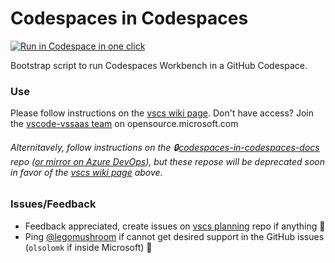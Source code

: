 # Codespaces in Codespaces

[<img title="Run in Codespace in one click" src="https://cdn.jsdelivr.net/gh/bookish-potato/codespaces-in-codespaces@f097ccddfc401ab6b09d233dc47c3efa3f9513f6/images/badge.svg">](https://github.com/features/codespaces)

Bootstrap script to run Codespaces Workbench in a GitHub Codespace.

### Use

Please follow instructions on the [vscs wiki page](https://github.com/microsoft/vssaas-planning/wiki/Codespaces-Workbench-in-a-GitHub-Codespace#use-port-forwarding-service-in-browser). Don't have access? Join the [vscode-vssaas team](https://repos.opensource.microsoft.com/microsoft/teams/vscode-vssaas) on opensource.microsoft.com

###### Alternitavely, follow instructions on the 🔒[codespaces-in-codespaces-docs](https://github.com/bookish-potato/codespaces-in-codespaces-docs) repo ([or mirror on Azure DevOps](https://devdiv.visualstudio.com/DefaultCollection/OnlineServices/_git/codespaces-in-codespaces-docs)), but these repose will be deprecated soon in favor of the [vscs wiki page](https://github.com/microsoft/vssaas-planning/wiki/Codespaces-Workbench-in-a-GitHub-Codespace#use-port-forwarding-service-in-browser) above.

### Issues/Feedback

- Feedback appreciated, create issues on [vscs planning](https://github.com/microsoft/vssaas-planning) repo if anything 🤗
- Ping [@legomushroom](https://github.com/legomushroom) if cannot get desired support in the GitHub issues (`olsolomk` if inside Microsoft) 🏓
